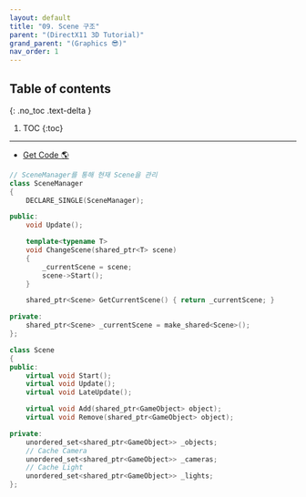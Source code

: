 ```yaml
---
layout: default
title: "09. Scene 구조"
parent: "(DirectX11 3D Tutorial)"
grand_parent: "(Graphics 😎)"
nav_order: 1
---
```


## Table of contents
{: .no_toc .text-delta }

1. TOC
{:toc}

---

* [Get Code 🌎](https://github.com/Arthur880708/DirectX11-3d-tutorials/tree/8)

```cpp
// SceneManager를 통해 현재 Scene을 관리
class SceneManager
{
	DECLARE_SINGLE(SceneManager);

public:
	void Update();

	template<typename T>
	void ChangeScene(shared_ptr<T> scene)
	{
		_currentScene = scene;
		scene->Start();
	}

	shared_ptr<Scene> GetCurrentScene() { return _currentScene; }

private:
	shared_ptr<Scene> _currentScene = make_shared<Scene>();
};
```

```cpp
class Scene
{
public:
	virtual void Start();
	virtual void Update();
	virtual void LateUpdate();

	virtual void Add(shared_ptr<GameObject> object);
	virtual void Remove(shared_ptr<GameObject> object);

private:
	unordered_set<shared_ptr<GameObject>> _objects;
	// Cache Camera
	unordered_set<shared_ptr<GameObject>> _cameras;
	// Cache Light
	unordered_set<shared_ptr<GameObject>> _lights;
};
```